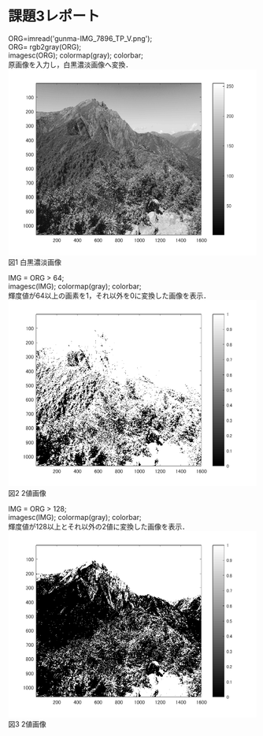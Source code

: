 # 課題3レポート

ORG=imread('gunma-IMG_7896_TP_V.png');  
ORG= rgb2gray(ORG);  
imagesc(ORG); colormap(gray); colorbar;  
原画像を入力し，白黒濃淡画像へ変換．  
![fig3_1](/image/fig3_1.png)  
図1 白黒濃淡画像  

IMG = ORG > 64;  
imagesc(IMG); colormap(gray); colorbar;  
輝度値が64以上の画素を1，それ以外を0に変換した画像を表示．  
![fig3_2](/image/fig3_2.png)  
図2 2値画像  

IMG = ORG > 128;  
imagesc(IMG); colormap(gray); colorbar;  
輝度値が128以上とそれ以外の2値に変換した画像を表示．  
![fig3_3](/image/fig3_3.png)  
図3 2値画像  
